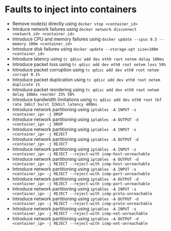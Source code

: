 # Faults to inject into containers
- Remove node(s) directly using `docker stop <container_id>`
- Intrduce network failures using `docker network disconnect <network_id> <container_id>`
- Introduce CPU and memory failures using `docker update --cpus 0.5 --memory 100m <container_id>`
- Introduce disk failures using `docker update --storage-opt size=100m <container_id>`
- Introduce latency using `tc qdisc add dev eth0 root netem delay 100ms`
- Introduce packet loss using `tc qdisc add dev eth0 root netem loss 50%`
- Introduce packet corruption using `tc qdisc add dev eth0 root netem corrupt 0.1%`
- Introduce packet duplication using `tc qdisc add dev eth0 root netem duplicate 1%`
- Introduce packet reordering using `tc qdisc add dev eth0 root netem delay 100ms reorder 25% 50%`
- Introduce bandwidth limitations using `tc qdisc add dev eth0 root tbf rate 1mbit burst 32kbit latency 400ms`
- Introduce network partitioning using `iptables -A INPUT -s <container_ip> -j DROP`
- Introduce network partitioning using `iptables -A OUTPUT -d <container_ip> -j DROP`
- Introduce network partitioning using `iptables -A INPUT -s <container_ip> -j REJECT`
- Introduce network partitioning using `iptables -A OUTPUT -d <container_ip> -j REJECT`
- Introduce network partitioning using `iptables -A INPUT -s <container_ip> -j REJECT --reject-with icmp-host-unreachable`
- Introduce network partitioning using `iptables -A OUTPUT -d <container_ip> -j REJECT --reject-with icmp-host-unreachable`
- Introduce network partitioning using `iptables -A INPUT -s <container_ip> -j REJECT --reject-with icmp-port-unreachable`
- Introduce network partitioning using `iptables -A OUTPUT -d <container_ip> -j REJECT --reject-with icmp-port-unreachable`
- Introduce network partitioning using `iptables -A INPUT -s <container_ip> -j REJECT --reject-with icmp-proto-unreachable`
- Introduce network partitioning using `iptables -A OUTPUT -d <container_ip> -j REJECT --reject-with icmp-proto-unreachable`
- Introduce network partitioning using `iptables -A INPUT -s <container_ip> -j REJECT --reject-with icmp-net-unreachable`
- Introduce network partitioning using `iptables -A OUTPUT -d <container_ip> -j REJECT --reject-with icmp-net-unreachable`
